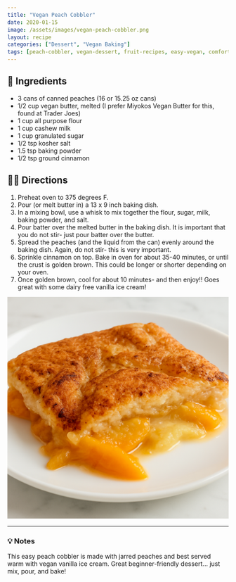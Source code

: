 ```yaml
---
title: "Vegan Peach Cobbler"
date: 2020-01-15
image: /assets/images/vegan-peach-cobbler.png
layout: recipe
categories: ["Dessert", "Vegan Baking"]
tags: [peach-cobbler, vegan-dessert, fruit-recipes, easy-vegan, comfort-food]
---
```


## 🧾 Ingredients

- 3 cans of canned peaches (16 or 15.25 oz cans)
- 1/2 cup vegan butter, melted (I prefer Miyokos Vegan Butter for this, found at Trader Joes)
- 1 cup all purpose flour
- 1 cup cashew milk
- 1 cup granulated sugar
- 1/2 tsp kosher salt
- 1.5 tsp baking powder
- 1/2 tsp ground cinnamon

## 👩‍🍳 Directions

1. Preheat oven to 375 degrees F.
2. Pour (or melt butter in) a 13 x 9 inch baking dish.
3. In a mixing bowl, use a whisk to mix together the flour, sugar, milk, baking powder, and salt.
4. Pour batter over the melted butter in the baking dish.  It is important that you do not stir- just pour batter over the butter.
5. Spread the peaches (and the liquid from the can) evenly around the baking dish. Again, do not stir- this is very important.
6. Sprinkle cinnamon on top. Bake in oven for about 35-40 minutes, or until the crust is golden brown. This could be longer or shorter depending on your oven. 
7. Once golden brown, cool for about 10 minutes- and then enjoy!! Goes great with some dairy free vanilla ice cream!

![Vegan Peach Cobbler](/assets/images/vegan-peach-cobbler.png)

---

### 💡 Notes

This easy peach cobbler is made with jarred peaches and best served warm with vegan vanilla ice cream. Great beginner-friendly dessert... just mix, pour, and bake!
